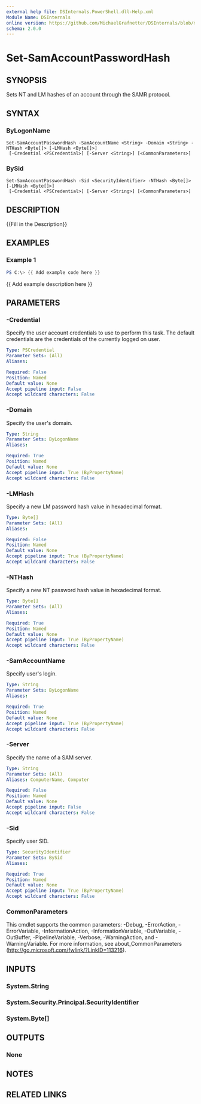 ```yaml
---
external help file: DSInternals.PowerShell.dll-Help.xml
Module Name: DSInternals
online version: https://github.com/MichaelGrafnetter/DSInternals/blob/master/Documentation/PowerShell/Set-SamAccountPasswordHash.md
schema: 2.0.0
---
```


# Set-SamAccountPasswordHash

## SYNOPSIS
Sets NT and LM hashes of an account through the SAMR protocol.

## SYNTAX

### ByLogonName
```
Set-SamAccountPasswordHash -SamAccountName <String> -Domain <String> -NTHash <Byte[]> [-LMHash <Byte[]>]
 [-Credential <PSCredential>] [-Server <String>] [<CommonParameters>]
```

### BySid
```
Set-SamAccountPasswordHash -Sid <SecurityIdentifier> -NTHash <Byte[]> [-LMHash <Byte[]>]
 [-Credential <PSCredential>] [-Server <String>] [<CommonParameters>]
```

## DESCRIPTION
{{Fill in the Description}}

## EXAMPLES

### Example 1
```powershell
PS C:\> {{ Add example code here }}
```

{{ Add example description here }}

## PARAMETERS

### -Credential
Specify the user account credentials to use to perform this task.
The default credentials are the credentials of the currently logged on user.

```yaml
Type: PSCredential
Parameter Sets: (All)
Aliases:

Required: False
Position: Named
Default value: None
Accept pipeline input: False
Accept wildcard characters: False
```

### -Domain
Specify the user's domain.

```yaml
Type: String
Parameter Sets: ByLogonName
Aliases:

Required: True
Position: Named
Default value: None
Accept pipeline input: True (ByPropertyName)
Accept wildcard characters: False
```

### -LMHash
Specify a new LM password hash value in hexadecimal format.

```yaml
Type: Byte[]
Parameter Sets: (All)
Aliases:

Required: False
Position: Named
Default value: None
Accept pipeline input: True (ByPropertyName)
Accept wildcard characters: False
```

### -NTHash
Specify a new NT password hash value in hexadecimal format.

```yaml
Type: Byte[]
Parameter Sets: (All)
Aliases:

Required: True
Position: Named
Default value: None
Accept pipeline input: True (ByPropertyName)
Accept wildcard characters: False
```

### -SamAccountName
Specify user's login.

```yaml
Type: String
Parameter Sets: ByLogonName
Aliases:

Required: True
Position: Named
Default value: None
Accept pipeline input: True (ByPropertyName)
Accept wildcard characters: False
```

### -Server
Specify the name of a SAM server.

```yaml
Type: String
Parameter Sets: (All)
Aliases: ComputerName, Computer

Required: False
Position: Named
Default value: None
Accept pipeline input: False
Accept wildcard characters: False
```

### -Sid
Specify user SID.

```yaml
Type: SecurityIdentifier
Parameter Sets: BySid
Aliases:

Required: True
Position: Named
Default value: None
Accept pipeline input: True (ByPropertyName)
Accept wildcard characters: False
```

### CommonParameters
This cmdlet supports the common parameters: -Debug, -ErrorAction, -ErrorVariable, -InformationAction, -InformationVariable, -OutVariable, -OutBuffer, -PipelineVariable, -Verbose, -WarningAction, and -WarningVariable. For more information, see about_CommonParameters (http://go.microsoft.com/fwlink/?LinkID=113216).

## INPUTS

### System.String
### System.Security.Principal.SecurityIdentifier
### System.Byte[]
## OUTPUTS

### None
## NOTES

## RELATED LINKS
